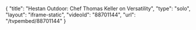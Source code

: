 {
    "title": "Hestan Outdoor: Chef Thomas Keller on Versatility",
    "type": "solo",
    "layout": "iframe-static",
    "videoId": "88701144",
    "url": "\/tvpembed\/88701144"
}